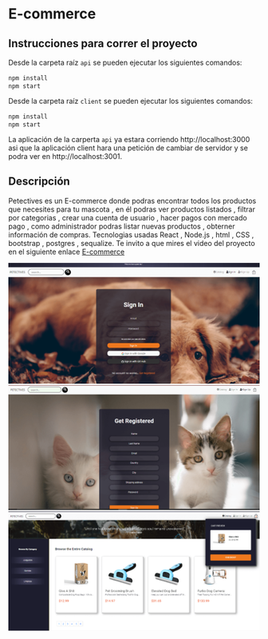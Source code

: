 # E-commerce
## Instrucciones para correr el proyecto
Desde la carpeta raíz `api` se pueden ejecutar los siguientes comandos:

```shell
npm install 
npm start
```
Desde la carpeta raíz `client` se pueden ejecutar los siguientes comandos:

```shell
npm install 
npm start 
```
La aplicación de la carperta `api` ya estara corriendo http://localhost:3000 asi que la aplicación client hara una petición de cambiar de servidor y se podra ver en http://localhost:3001.

## Descripción 
Petectives es un E-commerce  donde podras encontrar todos los productos que necesites para tu mascota , en él podras ver productos listados , filtrar por categorias , crear una cuenta de usuario , hacer pagos con mercado pago , como administrador podras listar nuevas productos , obterner información de compras.
Tecnologias usadas React , Node.js , html , CSS , bootstrap , postgres , sequalize.
Te invito  a que mires el video del proyecto en el siguiente enlace [E-commerce](https://vimeo.com/502778874)

![](/assets/ecommerce2.png)
![](/assets/ecommerce3.png)
![](/assets/ecommerce4.png)



